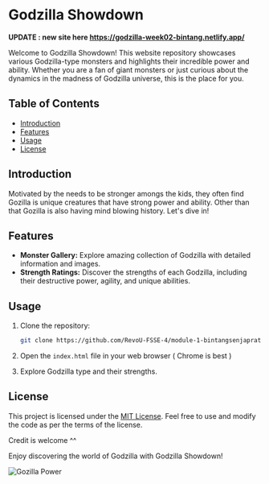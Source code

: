# Godzilla Showdown

**UPDATE : new site here https://godzilla-week02-bintang.netlify.app/**

Welcome to Godzilla Showdown! This website repository showcases various Godzilla-type monsters and highlights their incredible power and ability. Whether you are a fan of giant monsters or just curious about the dynamics in the madness of Godzilla universe, this is the place for you.

## Table of Contents

- [Introduction](#introduction)
- [Features](#features)
- [Usage](#usage)
- [License](#license)

## Introduction

Motivated by the needs to be stronger amongs the kids, they often find Gozilla is unique creatures that have strong power and ability. Other than that Gozilla is also having mind blowing history. Let's dive in!

## Features

- **Monster Gallery:** Explore amazing collection of Godzilla with detailed information and images.
- **Strength Ratings:** Discover the strengths of each Godzilla, including their destructive power, agility, and unique abilities.

## Usage

1. Clone the repository:

   ```bash
   git clone https://github.com/RevoU-FSSE-4/module-1-bintangsenjapratama.git
   ```

2. Open the `index.html` file in your web browser ( Chrome is best )

3. Explore Godzilla type and their strengths.

## License

This project is licensed under the [MIT License](LICENSE). Feel free to use and modify the code as per the terms of the license.

Credit is welcome ^^

Enjoy discovering the world of Godzilla with Godzilla Showdown!

![Gozilla Power](images/godzilla_banner.gif)

